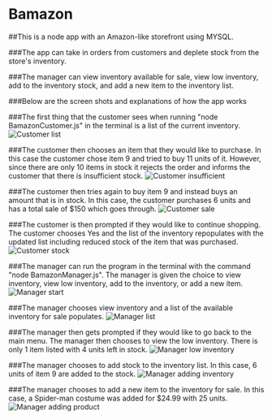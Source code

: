 # Bamazon

##This is a node app with an Amazon-like storefront using MYSQL.

###The app can take in orders from customers and deplete stock from the store's inventory. 

###The manager can view inventory available for sale, view low inventory, add to the inventory stock, and add a new item to the inventory list.

###Below are the screen shots and explanations of how the app works

###The first thing that the customer sees when running "node BamazonCustomer.js" in the terminal is a list of the current inventory.
![Customer list](https://github.com/ychang21/Bamazon/images/bamazon_customer_list.png)

###The customer then chooses an item that they would like to purchase. In this case the customer chose item 9 and tried to buy 11 units of it. However, since there are only 10 items in stock it rejects the order and informs the customer that there is insufficient stock. 
![Customer insufficient](https://github.com/ychang21/Bamazon/images/bamazon_customer_insufficient.png) 

###The customer then tries again to buy item 9 and instead buys an amount that is in stock. In this case, the customer purchases 6 units and has a total sale of $150 which goes through.
![Customer sale](https://github.com/ychang21/Bamazon/images/bamazon_customer_sale.png)

###The customer is then prompted if they would like to continue shopping. The customer chooses Yes and the list of the inventory repopulates with the updated list including reduced stock of the item that was purchased.
![Customer stock](https://github.com/ychang21/Bamazon/images/bamazon_customer_stock_change.png)

###The manager can run the program in the terminal with the command "node BamazonManager.js". The manager is given the choice to view inventory, view low inventory, add to the inventory, or add a new item.
![Manager start](https://github.com/ychang21/Bamazon/images/bamazon_manager_start.png)

###The manager chooses view inventory and a list of the available inventory for sale populates.
![Manager list](https://github.com/ychang21/Bamazon/images/bamazon_manager_list.png)

###The manager then gets prompted if they would like to go back to the main menu. The manager then chooses to view the low inventory. There is only 1 item listed with 4 units left in stock.
![Manager low inventory](https://github.com/ychang21/Bamazon/images/bamazon_manager_lowinventory.png)

###The manager chooses to add stock to the inventory list. In this case, 6 units of item 9 are added to the stock.
![Manager adding inventory](https://github.com/ychang21/Bamazon/images/bamazon_manager_addtoinventory.png)

###The manager chooses to add a new item to the inventory for sale. In this case, a Spider-man costume was added for $24.99 with 25 units. 
![Manager adding product](https://github.com/ychang21/Bamazon/images/bamazon_manager_addproduct.png)



